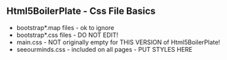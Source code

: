 
## Html5BoilerPlate - Css File Basics

* bootstrap*.map files - ok to ignore
* bootstrap*.css files - DO NOT EDIT!
* main.css - NOT originally empty for THIS VERSION of Html5BoilerPlate!
* seeourminds.css - included on all pages - PUT STYLES HERE

